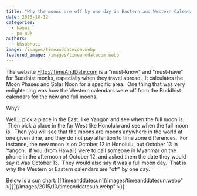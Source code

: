 ```yaml
---
title: "Why the moons are off by one day in Eastern and Western Calendars"
date: 2015-10-12
categories: 
  - kauai
  - pa-auk
authors: 
  - bksubhuti
image: /images/timeanddatecom.webp
featured_image: /images/timeanddatecom.webp
---
```


The website [Http://TimeAndDate.com](http://www.timeanddate.com/moon/phases/usa/lihue) is a "must-know" and "must-have" for Buddhist monks, especially when they travel abroad.  It calculates the Moon Phases and Solar Noon for a specific area.  One thing that was very enlightening was how the Western calendars were off from the Buddhist calendars for the new and full moons.

Why?

Well... pick a place in the East, like Yangon and see when the full moon is.  Then pick a place in the far West like Honolulu and see when the full moon is.  Then you will see that the moons are moons anywhere in the world at one given time, and they do not pay attention to time zone differences.  For instance, the new moon is on October 12 in Honolulu, but October 13 in Yangon.  If you (from Hawaii) were to call someone in Myanmar on the phone in the afternoon of October 12, and asked them the date they would say it was October 13.  They would also say it was a full moon day.  That is why the Western or Eastern calendars are "off" by one day.

Below is a sun chart: [![timeanddatesun](/images/timeanddatesun.webp" >}}](/images/2015/10/timeanddatesun.webp" >}}

